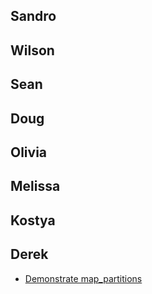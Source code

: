 ## Sandro
## Wilson
## Sean
## Doug
## Olivia
## Melissa
## Kostya
## Derek

- [Demonstrate map_partitions](./demo_map_partitions.ipynb)
